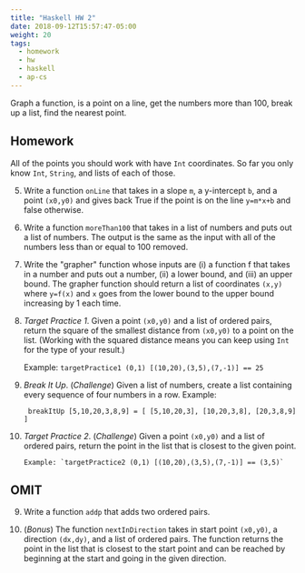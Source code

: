 ```yaml
---
title: "Haskell HW 2"
date: 2018-09-12T15:57:47-05:00
weight: 20
tags: 
  - homework
  - hw
  - haskell
  - ap-cs
---
```


Graph a function, is a point on a line, get the numbers more than 100, break up a list, 
find the nearest point.
<!--more-->

## Homework

All of the points you should work with have `Int` coordinates. So far
you only know `Int`, `String`, and lists of each of those.

5. Write a function `onLine` that takes in a slope `m`, a y-intercept `b`, and a point `(x0,y0)` and gives back True if the point is on the line `y=m*x+b` and false otherwise.

6. Write a function `moreThan100` that takes in a list of numbers and puts out a list of numbers. The output is the same as the input with all of the numbers less than or equal to 100 removed.

1. Write the "grapher" function whose inputs are (i) a function f that takes in a number and puts out a number, (ii) a lower bound, and (iii) an upper bound.  The grapher function should return a list of coordinates `(x,y)` where `y=f(x)` and `x` goes from the lower bound to the upper bound increasing by 1 each time.

8. _Target Practice 1_. Given a point `(x0,y0)` and a list of ordered
   pairs, return the square of the smallest distance from `(x0,y0)` to
   a point on the list. (Working with the squared distance means you
   can keep using `Int` for the type of your result.)
   
   Example: `targetPractice1 (0,1) [(10,20),(3,5),(7,-1)] == 25`

7. _Break It Up_. (*Challenge*) Given a list of numbers, create a list containing every sequence of four numbers in a row. Example: 

        breakItUp [5,10,20,3,8,9] = [ [5,10,20,3], [10,20,3,8], [20,3,8,9] ]

8. _Target Practice 2_. (*Challenge*) Given a point `(x0,y0)` and a list of ordered pairs, return the point in the list that is closest to the given point.

       Example: `targetPractice2 (0,1) [(10,20),(3,5),(7,-1)] == (3,5)`

## OMIT

9. Write a function `addp` that adds two ordered pairs.

10. (*Bonus*) The function `nextInDirection` takes in start point `(x0,y0)`, a direction `(dx,dy)`, and a list of ordered pairs. The function returns the point in the list that is closest to the start point and can be reached by beginning at the start and going in the given direction.
